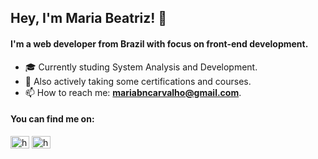 

<h2 align="left">Hey, I'm Maria Beatriz! 👋</h2> 

<h4 align="left">I'm a web developer from Brazil with focus on front-end development.</h4>

- 🎓 Currently studing System Analysis and Development.
- 🤔 Also actively taking some certifications and courses.
- 📫 How to reach me: **mariabncarvalho@gmail.com**.


<h4 align="left">You can find me on:</h4>
<p align="left">
<a href="https://www.linkedin.com/in/maria-beatriz-carvalho/" target="blank"><img align="center" src="https://raw.githubusercontent.com/rahuldkjain/github-profile-readme-generator/master/src/images/icons/Social/linked-in-alt.svg" alt="https://www.linkedin.com/in/maria-beatriz-carvalho/" height="20" width="30" /></a>
<a href="https://www.instagram.com/mariasbeatriz/" target="blank"><img align="center" src="https://raw.githubusercontent.com/rahuldkjain/github-profile-readme-generator/master/src/images/icons/Social/instagram.svg" alt="https://www.instagram.com/mariasbeatriz/" height="20" width="30" /></a>
</p>

<!--- <h4 align="left">Languages and Tools:</h4>
<p align="left"> <a href="https://www.w3.org/html/" target="_blank" rel="noreferrer"> <img src="https://raw.githubusercontent.com/devicons/devicon/master/icons/html5/html5-original-wordmark.svg" alt="html5" width="30" height="30"/> </a> <a href="https://developer.mozilla.org/en-US/docs/Web/JavaScript" target="_blank" rel="noreferrer"> <img src="https://raw.githubusercontent.com/devicons/devicon/master/icons/javascript/javascript-original.svg" alt="javascript" width="25" height="25"/> </a> </p> --->
